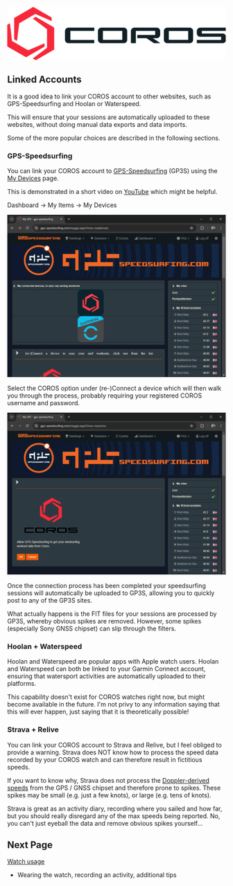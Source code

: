 ![GP3S Logo](../img/COROS_Wearables_Logo.png)



## Linked Accounts

It is a good idea to link your COROS account to other websites, such as GPS-Speedsurfing and Hoolan or Waterspeed.

This will ensure that your sessions are automatically uploaded to these websites, without doing manual data exports and data imports.

Some of the more popular choices are described in the following sections.



### GPS-Speedsurfing

You can link your COROS account to [GPS-Speedsurfing](https://www.gps-speedsurfing.com/) (GP3S) using the [My Devices](https://www.gps-speedsurfing.com/mygps.aspx?mnu=mydevices) page.

This is demonstrated in a short video on [YouTube](https://www.youtube.com/watch?v=a6jI8dON5OI) which might be helpful.

Dashboard -> My Items -> My Devices

![gp3s-devices](img/gp3s-devices.png)

Select the COROS option under (re-)Connect a device which will then walk you through the process, probably requiring your registered COROS username and password.

![gp3s-coros](img/gp3s-coros.png)

Once the connection process has been completed your speedsurfing sessions will automatically be uploaded to GP3S, allowing you to quickly post to any of the GP3S sites.

What actually happens is the FIT files for your sessions are processed by GP3S, whereby obvious spikes are removed. However, some spikes (especially Sony GNSS chipset) can slip through the filters.



### Hoolan + Waterspeed

Hoolan and Waterspeed are popular apps with Apple watch users. Hoolan and Waterspeed can both be linked to your Garmin Connect account, ensuring that watersport activities are automatically uploaded to their platforms.

This capability doesn't exist for COROS watches right now, but might become available in the future. I'm not privy to any information saying that this will ever happen, just saying that it is theoretically possible!



### Strava + Relive

You can link your COROS account to Strava and Relive, but I feel obliged to provide a warning. Strava does NOT know how to process the speed data recorded by your COROS watch and can therefore result in fictitious speeds.

If you want to know why, Strava does not process the [Doppler-derived speeds](https://medium.com/@mikeg888/the-importance-of-doppler-b886b14bb65d) from the GPS / GNSS chipset and therefore prone to spikes. These spikes may be small (e.g. just a few knots), or large (e.g. tens of knots).

Strava is great as an activity diary, recording where you sailed and how far, but you should really disregard any of the max speeds being reported. No, you can't just eyeball the data and remove obvious spikes yourself...



## Next Page

[Watch usage](../usage/README.md)

- Wearing the watch, recording an activity, additional tips
